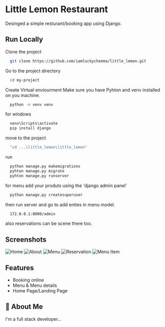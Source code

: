 
# Little Lemon Restaurant

Desinged a simple resturant/booking app using Django.

## Run Locally

Clone the project

```bash
  git clone https://github.com/iamluckycheema/little_lemon.git
```

Go to the project directory

```bash
  cd my-project
```

Create Virtual enviourment
Make sure you have Pyhton and venv installed on you machine.
```bash
  python -m venv venv
```
for windows
```bash
  venv\Scripts\activate
  pip install django
```
move to the project 
```bash
  "cd ...\little_lemon\little_lemon"
```
run
```bash
  python manage.py makemigrations
  pyhton manage.py migrate
  pyhton manage.py runserver
```
for menu add your produts using the 'django admin panel'
```bash
  python manage.py createsuperuser
```
then run server and go to add enties in menu model.
```bash
  172.0.0.1:8000/admin
```
also reservations can be scene there too.

## Screenshots

![Home](https://github.com/iamluckycheema/little_lemon/blob/main/little_lemon/screenshots/home.png)
![About](https://github.com/iamluckycheema/little_lemon/blob/main/little_lemon/screenshots/about.png)
![Menu](https://github.com/iamluckycheema/little_lemon/blob/main/little_lemon/screenshots/menu.png)
![Reservation](https://github.com/iamluckycheema/little_lemon/blob/main/little_lemon/screenshots/reservation.png)
![Menu Item](https://github.com/iamluckycheema/little_lemon/blob/main/little_lemon/screenshots/menu_item.png)


## Features

- Booking online
- Menu & Menu details
- Home Page/Landing Page


## 🚀 About Me
I'm a full stack developer...

